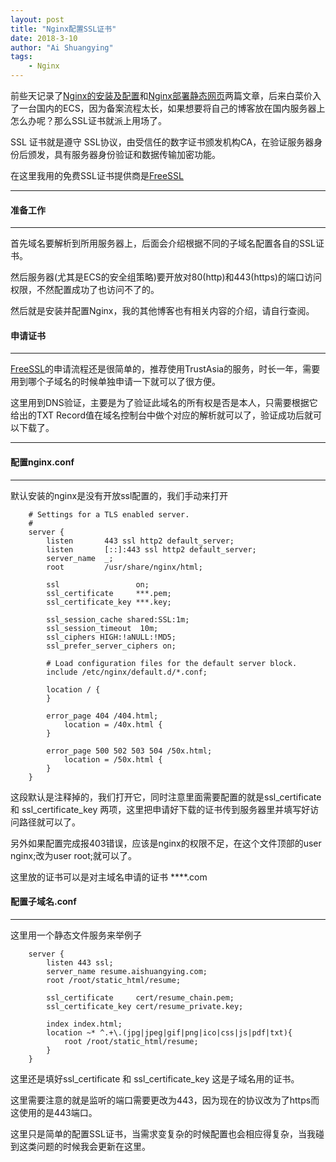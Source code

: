 ```yaml
---
layout: post
title: "Nginx配置SSL证书"
date: 2018-3-10
author: "Ai Shuangying"
tags:
	- Nginx
---
```


<!-- LeetCode刷题系列(1)(question 3)
=================== -->


前些天记录了[Nginx的安装及配置](./Nginx的安装及配置.md)和[Nginx部署静态网页](./Nginx部署静态网页.md)两篇文章，后来白菜价入了一台国内的ECS，因为备案流程太长，如果想要将自己的博客放在国内服务器上怎么办呢？那么SSL证书就派上用场了。

SSL 证书就是遵守 SSL协议，由受信任的数字证书颁发机构CA，在验证服务器身份后颁发，具有服务器身份验证和数据传输加密功能。

在这里我用的免费SSL证书提供商是[FreeSSL](https://freessl.org/)

----------


#### 准备工作
-------------

首先域名要解析到所用服务器上，后面会介绍根据不同的子域名配置各自的SSL证书。

然后服务器(尤其是ECS的安全组策略)要开放对80(http)和443(https)的端口访问权限，不然配置成功了也访问不了的。

然后就是安装并配置Nginx，我的其他博客也有相关内容的介绍，请自行查阅。


#### 申请证书
-------------

[FreeSSL](https://freessl.org/)的申请流程还是很简单的，推荐使用TrustAsia的服务，时长一年，需要用到哪个子域名的时候单独申请一下就可以了很方便。

这里用到DNS验证，主要是为了验证此域名的所有权是否是本人，只需要根据它给出的TXT Record值在域名控制台中做个对应的解析就可以了，验证成功后就可以下载了。

-------------

#### 配置nginx.conf
-------------

默认安装的nginx是没有开放ssl配置的，我们手动来打开

``` 
    # Settings for a TLS enabled server.
    #
    server {
        listen       443 ssl http2 default_server;
        listen       [::]:443 ssl http2 default_server;
        server_name  _;
        root         /usr/share/nginx/html;

        ssl                 on;
        ssl_certificate     ***.pem;
        ssl_certificate_key ***.key;

        ssl_session_cache shared:SSL:1m;
        ssl_session_timeout  10m;
        ssl_ciphers HIGH:!aNULL:!MD5;
        ssl_prefer_server_ciphers on;

        # Load configuration files for the default server block.
        include /etc/nginx/default.d/*.conf;

        location / {
        }

        error_page 404 /404.html;
            location = /40x.html {
        }

        error_page 500 502 503 504 /50x.html;
            location = /50x.html {
        }
    }
```

这段默认是注释掉的，我们打开它，同时注意里面需要配置的就是ssl_certificate 和 ssl_certificate_key 两项，这里把申请好下载的证书传到服务器里并填写好访问路径就可以了。

另外如果配置完成报403错误，应该是nginx的权限不足，在这个文件顶部的user nginx;改为user root;就可以了。

这里放的证书可以是对主域名申请的证书 ****.com 

#### 配置子域名.conf
-------------

这里用一个静态文件服务来举例子

```
    server {
        listen 443 ssl;
        server_name resume.aishuangying.com;
        root /root/static_html/resume;

        ssl_certificate     cert/resume_chain.pem;
        ssl_certificate_key cert/resume_private.key;

        index index.html;
        location ~* ^.+\.(jpg|jpeg|gif|png|ico|css|js|pdf|txt){
            root /root/static_html/resume;
        }
    }
```

这里还是填好ssl_certificate 和 ssl_certificate_key 这是子域名用的证书。

这里需要注意的就是监听的端口需要更改为443，因为现在的协议改为了https而这使用的是443端口。


这里只是简单的配置SSL证书，当需求变复杂的时候配置也会相应得复杂，当我碰到这类问题的时候我会更新在这里。